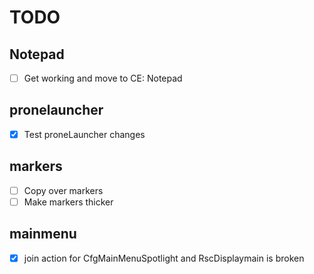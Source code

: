 # TODO
## Notepad
- [ ] Get working and move to CE: Notepad

## pronelauncher
- [X] Test proneLauncher changes

## markers
- [ ] Copy over markers
- [ ] Make markers thicker

## mainmenu
- [X] join action for CfgMainMenuSpotlight and RscDisplaymain is broken